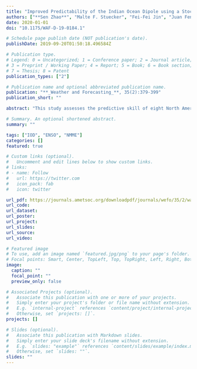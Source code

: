 ```yaml
---
title: "Improved Predictability of the Indian Ocean Dipole using a Stochastic-Dynamical Model compared to the North American Multi-model Ensemble Forecast"
authors: ["**Sen Zhao**", "Malte F. Stuecker", "Fei-Fei Jin", "Juan Feng", "Hong-Li Ren", "Wenjun Zhang", "Jianping Li"]
date: 2020-01-01
doi: "10.1175/WAF-D-19-0184.1"

# Schedule page publish date (NOT publication's date).
publishDate: 2019-09-20T01:50:18.496584Z

# Publication type.
# Legend: 0 = Uncategorized; 1 = Conference paper; 2 = Journal article;
# 3 = Preprint / Working Paper; 4 = Report; 5 = Book; 6 = Book section;
# 7 = Thesis; 8 = Patent
publication_types: ["2"]

# Publication name and optional abbreviated publication name.
publication: "**_Weather and Forecasting_**, 35(2):379-399"
publication_short: ""

abstract: "This study assesses the predictive skill of eight North American Multimodel Ensemble (NMME) models in predicting the Indian Ocean dipole (IOD). We find that the forecasted ensemble-mean IOD–El Niño–Southern Oscillation (ENSO) relationship deteriorates away from the observed relationship with increasing lead time, which might be one reason that limits the IOD predictive skill in coupled models. We are able to improve the IOD predictive skill using a recently developed stochastic dynamical model (SDM) forced by forecasted ENSO conditions. The results are consistent with the previous result that operational IOD predictability beyond persistence at lead times beyond one season is mostly controlled by ENSO predictability and the signal-to-noise ratio of the Indo-Pacific climate system. The multimodel ensemble (MME) investigated here is found to be of superior skill compared to each individual model at most lead times. Importantly, the skill of the SDM IOD predictions forced with forecasted ENSO conditions were either similar or better than those of the MME IOD forecasts. Moreover, the SDM forced with observed ENSO conditions exhibits significantly higher IOD prediction skill than the MME at longer lead times, suggesting the large potential skill increase that could be achieved by improving operational ENSO forecasts. We find that both cold and warm biases of the predicted Niño-3.4 index may cause false alarms of negative and positive IOD events, respectively, in NMME models. Many false alarms for IOD forecasts at lead times longer than one season in the original forecasts disappear or are significantly reduced in the SDM forced by forecasted ENSO conditions."

# Summary. An optional shortened abstract.
summary: ""

tags: ["IOD", "ENSO", "NMME"]
categories: []
featured: true

# Custom links (optional).
#   Uncomment and edit lines below to show custom links.
# links:
# - name: Follow
#   url: https://twitter.com
#   icon_pack: fab
#   icon: twitter

url_pdf: https://journals.ametsoc.org/downloadpdf/journals/wefo/35/2/waf-d-19-0184.1.xml
url_code:
url_dataset:
url_poster:
url_project:
url_slides:
url_source:
url_video:

# Featured image
# To use, add an image named `featured.jpg/png` to your page's folder. 
# Focal points: Smart, Center, TopLeft, Top, TopRight, Left, Right, BottomLeft, Bottom, BottomRight.
image:
  caption: ""
  focal_point: ""
  preview_only: false

# Associated Projects (optional).
#   Associate this publication with one or more of your projects.
#   Simply enter your project's folder or file name without extension.
#   E.g. `internal-project` references `content/project/internal-project/index.md`.
#   Otherwise, set `projects: []`.
projects: []

# Slides (optional).
#   Associate this publication with Markdown slides.
#   Simply enter your slide deck's filename without extension.
#   E.g. `slides: "example"` references `content/slides/example/index.md`.
#   Otherwise, set `slides: ""`.
slides: ""
---
```


